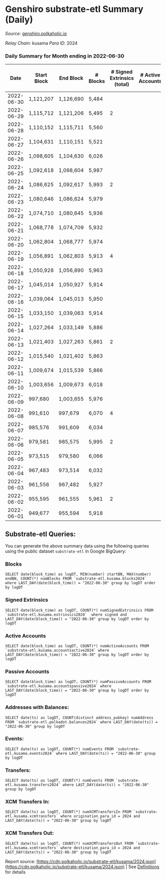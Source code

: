 # Genshiro substrate-etl Summary (Daily)

_Source_: [genshiro.polkaholic.io](https://genshiro.polkaholic.io)

*Relay Chain*: kusama
*Para ID*: 2024



### Daily Summary for Month ending in 2022-06-30


| Date | Start Block | End Block | # Blocks | # Signed Extrinsics (total) | # Active Accounts | # Passive | # New | # Addresses with Balances | # Events | # Transfers | # XCM Transfers In | # XCM Transfers Out | Issues | 
| ---- | ----------- | --------- | -------- | --------------------------- | ----------------- | --------- | ----- | ------------------------- | -------- | ----------- | ------------------ | ------------------- | ------ |
| 2022-06-30 | 1,121,207 | 1,126,690 | 5,484 |  |  |  |  | 24 | 10,977 |   |   |   |  |
| 2022-06-29 | 1,115,712 | 1,121,206 | 5,495 | 2 |  |  |  | 24 | 11,017 |   | 2  |   |  |
| 2022-06-28 | 1,110,152 | 1,115,711 | 5,560 |  |  |  |  | 24 | 11,134 |   | 1  |   |  |
| 2022-06-27 | 1,104,631 | 1,110,151 | 5,521 |  |  |  |  | 24 | 11,051 |   |   |   |  |
| 2022-06-26 | 1,098,605 | 1,104,630 | 6,026 |  |  |  |  | 24 | 12,062 |   |   |   |  |
| 2022-06-25 | 1,092,618 | 1,098,604 | 5,987 |  |  |  |  | 24 | 11,989 |   | 1  |   |  |
| 2022-06-24 | 1,086,625 | 1,092,617 | 5,993 | 2 |  |  |  | 24 | 12,009 |   | 1  |   |  |
| 2022-06-23 | 1,080,646 | 1,086,624 | 5,979 |  |  |  |  | 24 | 11,973 |   | 1  |   |  |
| 2022-06-22 | 1,074,710 | 1,080,645 | 5,936 |  |  |  |  | 24 | 11,892 |   | 2  |   |  |
| 2022-06-21 | 1,068,778 | 1,074,709 | 5,932 |  |  |  |  | 24 | 11,879 |   | 1  |   |  |
| 2022-06-20 | 1,062,804 | 1,068,777 | 5,974 |  |  |  |  | 24 | 11,963 |   | 1  |   |  |
| 2022-06-19 | 1,056,891 | 1,062,803 | 5,913 | 4 |  |  |  | 24 | 11,852 |   |   |   |  |
| 2022-06-18 | 1,050,928 | 1,056,890 | 5,963 |  |  |  |  | 24 | 11,936 |   |   |   |  |
| 2022-06-17 | 1,045,014 | 1,050,927 | 5,914 |  |  |  |  | 24 | 11,838 |   |   |   |  |
| 2022-06-16 | 1,039,064 | 1,045,013 | 5,950 |  |  |  |  | 24 | 11,910 |   |   |   |  |
| 2022-06-15 | 1,033,150 | 1,039,063 | 5,914 |  |  |  |  | 24 | 11,843 |   | 1  |   |  |
| 2022-06-14 | 1,027,264 | 1,033,149 | 5,886 |  |  |  |  | 24 | 11,786 |   | 1  |   |  |
| 2022-06-13 | 1,021,403 | 1,027,263 | 5,861 | 2 |  |  |  | 24 | 11,755 |   | 3  |   |  |
| 2022-06-12 | 1,015,540 | 1,021,402 | 5,863 |  |  |  |  | 24 | 11,741 |   | 1  |   |  |
| 2022-06-11 | 1,009,674 | 1,015,539 | 5,866 |  |  |  |  | 24 | 11,752 |   | 2  |   |  |
| 2022-06-10 | 1,003,656 | 1,009,673 | 6,018 |  |  |  |  | 24 | 12,051 |   | 1  |   |  |
| 2022-06-09 | 997,680 | 1,003,655 | 5,976 |  |  |  |  | 24 | 11,962 |   |   |   |  |
| 2022-06-08 | 991,610 | 997,679 | 6,070 | 4 |  |  |  | 24 | 12,171 |   | 1  |   |  |
| 2022-06-07 | 985,576 | 991,609 | 6,034 |  |  |  |  | 24 | 12,078 |   |   |   |  |
| 2022-06-06 | 979,581 | 985,575 | 5,995 | 2 |  |  |  | 24 | 12,018 |   | 2  |   |  |
| 2022-06-05 | 973,515 | 979,580 | 6,066 |  |  |  |  | 24 | 12,152 |   | 2  |   |  |
| 2022-06-04 | 967,483 | 973,514 | 6,032 |  |  |  |  | 24 | 12,089 |   | 3  |   |  |
| 2022-06-03 | 961,556 | 967,482 | 5,927 |  |  |  |  | 24 | 11,864 |   |   |   |  |
| 2022-06-02 | 955,595 | 961,555 | 5,961 | 2 |  |  |  | 24 | 11,945 |   | 1  |   |  |
| 2022-06-01 | 949,677 | 955,594 | 5,918 |  |  |  |  | 24 | 11,846 |   |   |   |  |

## Substrate-etl Queries:
You can generate the above summary data using the following queries using the public dataset `substrate-etl` in Google BigQuery:


### Blocks
```
SELECT date(block_time) as logDT, MIN(number) startBN, MAX(number) endBN, COUNT(*) numBlocks FROM `substrate-etl.kusama.blocks2024`  where LAST_DAY(date(block_time)) = "2022-06-30" group by logDT order by logDT
```


### Signed Extrinsics
```
SELECT date(block_time) as logDT, COUNT(*) numSignedExtrinsics FROM `substrate-etl.kusama.extrinsics2024`  where signed and LAST_DAY(date(block_time)) = "2022-06-30" group by logDT order by logDT
```


### Active Accounts
```
SELECT date(block_time) as logDT, COUNT(*) numActiveAccounts FROM `substrate-etl.kusama.accountsactive2024` where LAST_DAY(date(block_time)) = "2022-06-30" group by logDT order by logDT
```


### Passive Accounts
```
SELECT date(block_time) as logDT, COUNT(*) numPassiveAccounts FROM `substrate-etl.kusama.accountspassive2024` where LAST_DAY(date(block_time)) = "2022-06-30" group by logDT order by logDT
```


### Addresses with Balances:
```
SELECT date(ts) as logDT, COUNT(distinct address_pubkey) numAddress FROM `substrate-etl.polkadot.balances2024` where LAST_DAY(date(ts)) = "2022-06-30" group by logDT
```


### Events:
```
SELECT date(ts) as logDT, COUNT(*) numEvents FROM `substrate-etl.kusama.events2024` where LAST_DAY(date(ts)) = "2022-06-30" group by logDT
```


### Transfers:
```
SELECT date(ts) as logDT, COUNT(*) numEvents FROM `substrate-etl.kusama.transfers2024` where LAST_DAY(date(ts)) = "2022-06-30" group by logDT
```


### XCM Transfers In:
```
SELECT date(ts) as logDT, COUNT(*) numXCMTransfersIn FROM `substrate-etl.kusama.xcmtransfers` where origination_para_id = 2024 and LAST_DAY(date(ts)) = "2022-06-30" group by logDT
```


### XCM Transfers Out:
```
SELECT date(ts) as logDT, COUNT(*) numXCMTransfersOut FROM `substrate-etl.kusama.xcmtransfers` where destination_para_id = 2024 and LAST_DAY(date(ts)) = "2022-06-30" group by logDT
```



Report source: [https://cdn.polkaholic.io/substrate-etl/kusama/2024.json](https://cdn.polkaholic.io/substrate-etl/kusama/2024.json) | See [Definitions](/DEFINITIONS.md) for details
